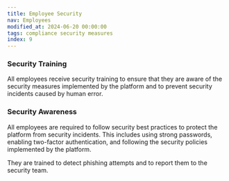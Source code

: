 ```yaml
---
title: Employee Security
nav: Employees
modified_at: 2024-06-20 00:00:00
tags: compliance security measures
index: 9
---
```


### Security Training

All employees receive security training to ensure that they are aware of the security measures implemented by the
platform and to prevent security incidents caused by human error.

### Security Awareness

All employees are required to follow security best practices to protect the platform from security incidents. This
includes using strong passwords, enabling two-factor authentication, and following the security policies implemented by
the platform.

They are trained to detect phishing attempts and to report them to the security team.
